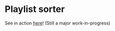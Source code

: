 # Playlist sorter
See in action [here](https://playlist-ranker.vercel.app/)!
(Still a major work-in-progress)
